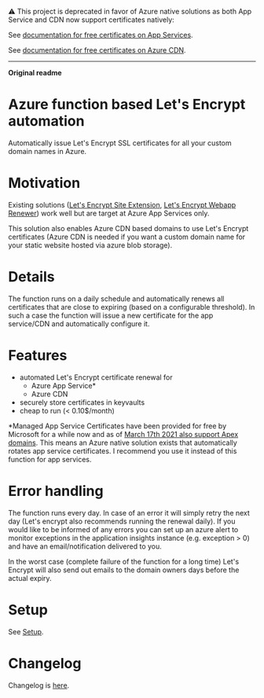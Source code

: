 :warning: This project is deprecated in favor of Azure native solutions as both App Service and CDN now support certificates natively:

See [documentation for free certificates on App Services](https://docs.microsoft.com/azure/app-service/configure-ssl-certificate).

See [documentation for free certificates on Azure CDN](https://docs.microsoft.com/azure/cdn/cdn-custom-ssl).


______________

**Original readme**

# Azure function based Let's Encrypt automation

Automatically issue Let's Encrypt SSL certificates for all your custom domain names in Azure.

# Motivation

Existing solutions ([Let's Encrypt Site Extension](https://github.com/sjkp/letsencrypt-siteextension), [Let's Encrypt Webapp Renewer](https://github.com/ohadschn/letsencrypt-webapp-renewer)) work well but are target at Azure App Services only.

This solution also enables Azure CDN based domains to use Let's Encrypt certificates (Azure CDN is needed if you want a custom domain name for your static website hosted via azure blob storage).

# Details

The function runs on a daily schedule and automatically renews all certificates that are close to expiring (based on a configurable threshold). In such a case the function will issue a new certificate for the app service/CDN and automatically configure it.

# Features

* automated Let's Encrypt certificate renewal for
    * Azure App Service*
    * Azure CDN
* securely store certificates in keyvaults
* cheap to run (< 0.10$/month)

\*Managed App Service Certificates have been provided for free by Microsoft for a while now and as of [March 17th 2021 also support Apex domains](https://azure.microsoft.com/updates/public-preview-app-service-managed-certificates-now-supports-apex-domains/). This means an Azure native solution exists that automatically rotates app service certificates. I recommend you use it instead of this function for app services.

# Error handling

The function runs every day. In case of an error it will simply retry the next day (Let's encrypt also recommends running the renewal daily). If you would like to be informed of any errors you can set up an azure alert to monitor exceptions in the application insights instance (e.g. exception > 0) and have an email/notification delivered to you.

In the worst case (complete failure of the function for a long time) Let's Encrypt will also send out emails to the domain owners days before the actual expiry.

# Setup

See [Setup](./docs/Setup.md).

# Changelog

Changelog is [here](Changelog.md).
